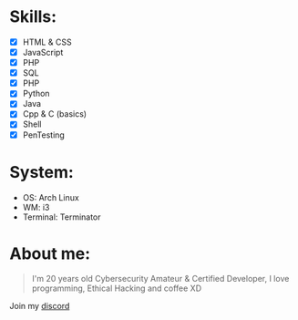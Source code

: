 # Skills:
- [x] HTML & CSS
- [x] JavaScript
- [x] PHP
- [x] SQL
- [x] PHP
- [x] Python
- [x] Java
- [x] Cpp & C (basics)
- [x] Shell
- [x] PenTesting

# System:
* OS: Arch Linux
* WM: i3
* Terminal: Terminator

# About me:
> I'm 20 years old Cybersecurity Amateur & Certified Developer, I love programming, Ethical Hacking and coffee XD

Join my [discord](https://discord.gg/uFxTZuSdZW)












